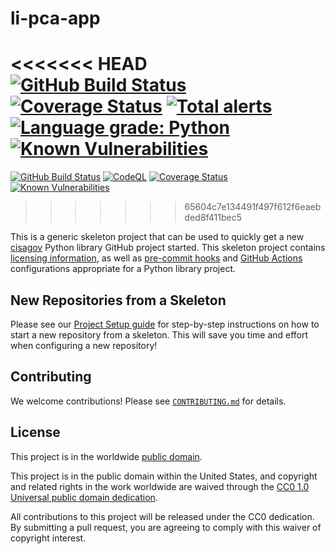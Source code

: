 # li-pca-app #

<<<<<<< HEAD
[![GitHub Build Status](https://github.com/cisagov/li-pca-app/workflows/build/badge.svg)](https://github.com/cisagov/li-pca-app/actions)
[![Coverage Status](https://coveralls.io/repos/github/cisagov/li-pca-app/badge.svg?branch=develop)](https://coveralls.io/github/cisagov/li-pca-app?branch=develop)
[![Total alerts](https://img.shields.io/lgtm/alerts/g/cisagov/li-pca-app.svg?logo=lgtm&logoWidth=18)](https://lgtm.com/projects/g/cisagov/li-pca-app/alerts/)
[![Language grade: Python](https://img.shields.io/lgtm/grade/python/g/cisagov/li-pca-app.svg?logo=lgtm&logoWidth=18)](https://lgtm.com/projects/g/cisagov/li-pca-app/context:python)
[![Known Vulnerabilities](https://snyk.io/test/github/cisagov/li-pca-app/develop/badge.svg)](https://snyk.io/test/github/cisagov/li-pca-app)
=======
[![GitHub Build Status](https://github.com/cisagov/skeleton-python-library/workflows/build/badge.svg)](https://github.com/cisagov/skeleton-python-library/actions)
[![CodeQL](https://github.com/cisagov/skeleton-python-library/workflows/CodeQL/badge.svg)](https://github.com/cisagov/skeleton-python-library/actions/workflows/codeql-analysis.yml)
[![Coverage Status](https://coveralls.io/repos/github/cisagov/skeleton-python-library/badge.svg?branch=develop)](https://coveralls.io/github/cisagov/skeleton-python-library?branch=develop)
[![Known Vulnerabilities](https://snyk.io/test/github/cisagov/skeleton-python-library/develop/badge.svg)](https://snyk.io/test/github/cisagov/skeleton-python-library)
>>>>>>> 65604c7e134491f497f612f6eaebded8f411bec5

This is a generic skeleton project that can be used to quickly get a
new [cisagov](https://github.com/cisagov) Python library GitHub
project started.  This skeleton project contains [licensing
information](LICENSE), as well as
[pre-commit hooks](https://pre-commit.com) and
[GitHub Actions](https://github.com/features/actions) configurations
appropriate for a Python library project.

## New Repositories from a Skeleton ##

Please see our [Project Setup guide](https://github.com/cisagov/development-guide/tree/develop/project_setup)
for step-by-step instructions on how to start a new repository from
a skeleton. This will save you time and effort when configuring a
new repository!

## Contributing ##

We welcome contributions!  Please see [`CONTRIBUTING.md`](CONTRIBUTING.md) for
details.

## License ##

This project is in the worldwide [public domain](LICENSE).

This project is in the public domain within the United States, and
copyright and related rights in the work worldwide are waived through
the [CC0 1.0 Universal public domain
dedication](https://creativecommons.org/publicdomain/zero/1.0/).

All contributions to this project will be released under the CC0
dedication. By submitting a pull request, you are agreeing to comply
with this waiver of copyright interest.
